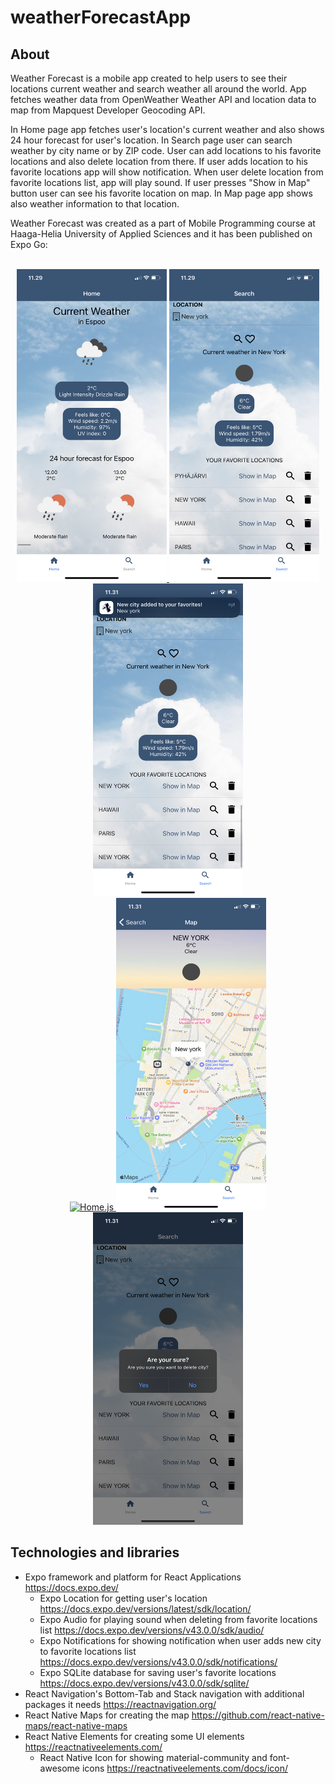 # weatherForecastApp

<!-- ABOUT THE PROJECT -->
## About

<p>Weather Forecast is a mobile app created to help users to see their locations current weather and search weather all around the world. App fetches weather data from OpenWeather Weather API and location data to map from Mapquest Developer Geocoding API.</p>

<p>In Home page app fetches user's location's current weather and also shows 24 hour forecast for user's location. In Search page user can search weather by city name or by ZIP code. User can add locations to his favorite locations and also delete location from there. If user adds location to his favorite locations app will show notification. When user delete location from favorite locations list, app will play sound. If user presses "Show in Map" button user can see his favorite location on map. In Map page app shows also weather information to that location.</p>

<p>Weather Forecast was created as a part of Mobile Programming course at Haaga-Helia University of Applied Sciences and it has been published on Expo Go:</p>

<br />
<div align="center">
  <a href="https://github.com/emiliaheikonenkoulu/weatherForecastApp">
    <img src="assets/Home.js.PNG" alt="Home.js" width="240" height="500">
  </a>
  <a href="https://github.com/emiliaheikonenkoulu/weatherForecastApp">
    <img src="assets/Search.js.PNG" alt="Home.js" width="240" height="500">
  </a>
  <a href="https://github.com/emiliaheikonenkoulu/weatherForecastApp">
    <img src="assets/addToFavorites.PNG" alt="Home.js" width="240" height="500">
  </a>
  
  <br />
  
  <a href="https://github.com/emiliaheikonenkoulu/weatherForecastApp">
    <img src="assets/notification.png" alt="Home.js" width="240" height="500">
  </a>
  <a href="https://github.com/emiliaheikonenkoulu/weatherForecastApp">
    <img src="assets/Map.js.PNG" alt="Home.js" width="240" height="500">
  </a>
  <a href="https://github.com/emiliaheikonenkoulu/weatherForecastApp">
    <img src="assets/deleteCity.PNG" alt="Home.js" width="240" height="500">
  </a>
</div>
  
<!-- TECHNOLOGIES AND LIBRARIES -->
## Technologies and libraries
* Expo framework and platform for React Applications https://docs.expo.dev/
  * Expo Location for getting user's location https://docs.expo.dev/versions/latest/sdk/location/
  * Expo Audio for playing sound when deleting from favorite locations list https://docs.expo.dev/versions/v43.0.0/sdk/audio/
  * Expo Notifications for showing notification when user adds new city to favorite locations list https://docs.expo.dev/versions/v43.0.0/sdk/notifications/
  * Expo SQLite database for saving user's favorite locations https://docs.expo.dev/versions/v43.0.0/sdk/sqlite/
* React Navigation's Bottom-Tab and Stack navigation with additional packages it needs https://reactnavigation.org/
* React Native Maps for creating the map https://github.com/react-native-maps/react-native-maps
* React Native Elements for creating some UI elements https://reactnativeelements.com/
  * React Native Icon for showing material-community and font-awesome icons https://reactnativeelements.com/docs/icon/ 
